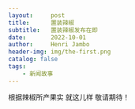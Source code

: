```yaml
---
layout:     post
title:      置装辣椒
subtitle:   置装辣椒发布在即
date:       2022-10-01
author:     Henri Jambo
header-img: img/the-first.png
catalog: false
tags:
    - 新闻故事
---
```



根据辣椒所产果实
就这儿样
敬请期待！
